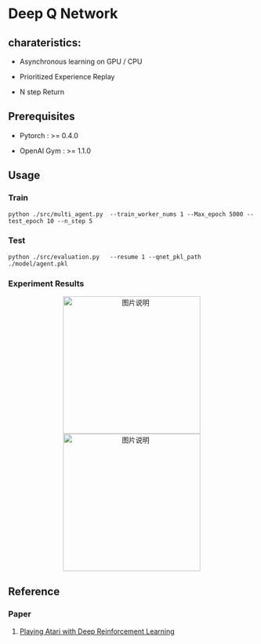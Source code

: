 # Deep Q Network

## charateristics:

+ Asynchronous learning on GPU / CPU

+ Prioritized Experience Replay

+ N step Return

## Prerequisites

+ Pytorch     :  >= 0.4.0 

+ OpenAI Gym  :  >= 1.1.0

## Usage

### Train

```Shell
python ./src/multi_agent.py  --train_worker_nums 1 --Max_epoch 5000 --test_epoch 10 --n_step 5
```


### Test

```Shell
python ./src/evaluation.py   --resume 1 --qnet_pkl_path ./model/agent.pkl
```

### Experiment Results

<div align="center">
<img src="https://github.com/fujunustc/Pytorch-RL/raw/master/DQN/imgs/dqn.png" height="280px" alt="图片说明" >
<img src="https://github.com/fujunustc/Pytorch-RL/raw/master/DQN/imgs/Carpole_V0_dqn.gif" height="280px" alt="图片说明" >
</div>

## Reference

### Paper 

1. [Playing Atari with Deep Reinforcement Learning](https://www.cs.toronto.edu/~vmnih/docs/dqn.pdf)





